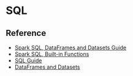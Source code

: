 # SQL

## Reference

- [Spark SQL, DataFrames and Datasets Guide](https://spark.apache.org/docs/latest/sql-programming-guide.html)
- [Spark SQL, Built-in Functions](https://spark.apache.org/docs/latest/api/sql/index.html)
- [SQL Guide](https://docs.databricks.com/spark/latest/spark-sql/index.html)
- [DataFrames and Datasets](https://docs.databricks.com/spark/latest/dataframes-datasets/index.html)